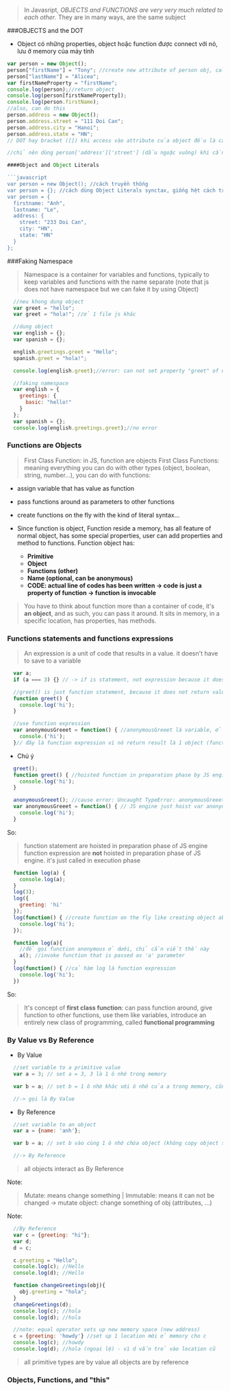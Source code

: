 > In Javasript, *OBJECTS and FUNCTIONS are very very much related to each other*. They are in many ways, are the same subject

###OBJECTS and the DOT
  - Object có những properties, object hoặc function được connect với nó, lưu ở memory của máy tính
  ```javascript
  var person = new Object();
  person["firstName"] = "Tony"; //create new attribute of person obj, called "firstName" - save it in memory
  person["lastName"] = "Alicea";
  var firstNameProperty = "firstName";
  console.log(person);//return object
  console.log(person[firstNameProperty]);
  console.log(person.firstName);
  //also, can do this
  person.address = new Object();
  person.address.street = "111 Doi Can";
  person.address.city = "Hanoi";
  person.address.state = "HN";
  // DOT hay bracket ([]) khi access vào attribute của object đều là các operators, nên nó có priority và cách tính từ trái-phải hoặc phải-trái

  //chỉ nên dùng person['address']['street'] (dấu ngoặc vuông) khi cần thao tác với string trong trong ngoặc vuông (some kind of dynamic string - programmatically)

####Object and Object Literals

```javascript
  var person = new Object(); //cách truyền thống
  var person = {}; //cách dùng Object Literals synctax, giống hệt cách trên
  var person = {
    firstname: "Anh",
    lastname: "Le",
    address: {
      street: "233 Doi Can",
      city: "HN",
      state: "HN"
    }
  };
```

###Faking Namespace
> Namespace is a container for variables and functions, typically to keep variables and functions with the name separate (note that js does not have namespace but we can fake it by using Object)

```javascript
  //neu khong dung object
  var greet = "hello";
  var greet = "hola!"; //ở 1 file js khác

  //dung object
  var english = {};
  var spanish = {};

  english.greetings.greet = "Hello";
  spanish.greet = "hola!";

  console.log(english.greet);//error: can not set property "greet" of undefined vì greetings chưa được define
```

```javascript
  //faking namespace
  var english = {
    greetings: {
      basic: "hello!"
    }
  };
  var spanish = {};
  console.log(english.greetings.greet);//no error
```

### Functions are Objects
> First Class Function: in JS, function are objects
> First Class Functions: meaning everything you can do with other types (object, boolean, string, number...), you can do with functions:
  - assign variable that has value as function
  - pass functions around as parameters to other functions
  - create functions on the fly with the kind of literal syntax...

- Since function is object, Function reside a memory, has all feature of normal object, has some special properties, user can add properties and method to functions. Function object has:
  + **Primitive**
  + **Object**
  + **Functions (other)**
  + **Name (optional, can be anonymous)**
  + **CODE: actual line of codes has been written -> code is just a property of function -> function is invocable**
> You have to think about function more than a container of code, it's **an object**, and as such, you can pass it around. It sits in memory, in a specific location, has properties, has methods.

### Functions statements and functions expressions
> An expression is a unit of code that results in a value. it doesn't have to save to a variable

```javascript
  var a;
  if (a === 3) {} // -> if is statement, not expression because it does not return a value
```
```javascript
  //greet() is just function statement, because it does not return value  
  function greet() {
    console.log('hi');
  }

  //use function expression
  var anonymousGreeet = function() { //anonymousGreeet là variable, ở memory được set giấ trị là 1 function object
    console.('hi');
  }// đây là function expression vì nó return result là 1 object (function)

```

- Chú ý
```javascript
  greet();
  function greet() { //hoisted function in preparation phase by JS engine
    console.log('hi');
  }

  anonymousGreeet(); //cause error: Uncaught TypeError: anonymousGreeet is not a function -> phải move xuống dưới dòng khai báo function()
  var anonymousGreeet = function() { // JS engine just hoist var anonymousGreeet, does not hoist function, function is just called in execution phase
    console.log('hi');
  }
```
So:
> function statement are hoisted in preparation phase of JS engine
> function expression are **not** hoisted in preparation phase of JS engine. it's just called in execution phase

```javascript
  function log(a) {
    console.log(a);
  }  
  log(3);
  log({
    greeting: 'hi'
  });
  log(function() { //create function on the fly like creating object above because function is object
    console.log('hi');
  });
```
```javascript
  function log(a){
    //để gọi function anonymous ở dưới, chỉ cần viết thế này
    a(); //invoke function that is passed as 'a' parameter
  }
  log(function() { //cả hàm log là function expression
    console.log('hi');
  })
```
So:
> It's concept of **first class function**: can pass function around, give function to other functions, use them like variables, introduce an entirely new class of programming, called **functional programming**

### By Value vs By Reference
- By Value
```javascript
  //set variable to a primitive value
  var a = 3; // set a = 3, 3 là 1 ô nhớ trong memory

  var b = a; // set b = 1 ô nhớ khác với ô nhớ của a trong memory, cũng có giá trị là 3 hoặc có thể pass a vào 1 function

  //-> gọi là By Value
```
- By Reference
```javascript
  //set variable to an object
  var a = {name: 'anh'};

  var b = a; // set b vào cùng 1 ô nhớ chứa object (không copy object sang 1 ô nhớ khác) với a trong memory hoặc có thể pass a vào 1 function

  //-> By Reference
```
> all objects interact as By Reference

Note:
> Mutate: means change something | Immutable: means it can not be changed -> mutate object: change something of obj (attributes, ...)

Note:
```javascript
  //By Reference
  var c = {greeting: "hi"};
  var d;
  d = c;

  c.greeting = "Hello";
  console.log(c); //Hello
  console.log(d); //Hello

  function changeGreetings(obj){
    obj.greeting = "hola";
  }
  changeGreetings(d);
  console.log(c); //hola
  console.log(d); //hola

  //note: equal operator sets up new memory space (new address)
  c = {greeting: 'howdy'} //set up 1 location mới ở memory cho c
  console.log(c); //howdy
  console.log(d); //hola (ngoại lệ) - vì d vẫn trỏ vào location cũ
```
> all primitive types are by value
> all objects are by reference

### Objects, Functions, and "this"
